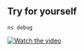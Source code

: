 ## Try for yourself

```
ns debug
```

[![Watch the video](https://img.youtube.com/vi/2DvSVnh6ALY/default.jpg)](https://youtu.be/2DvSVnh6ALY)
